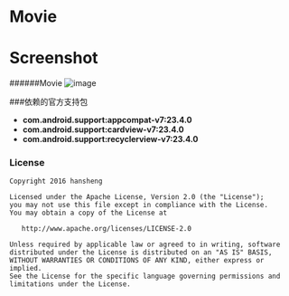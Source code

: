 # Movie# Screenshot######Movie![image](https://github.com/fuqinwu/Movie/blob/master/screenshot/movie.png)<br/>###依赖的官方支持包* **com.android.support:appcompat-v7:23.4.0*** **com.android.support:cardview-v7:23.4.0*** **com.android.support:recyclerview-v7:23.4.0**  ### License```Copyright 2016 hanshengLicensed under the Apache License, Version 2.0 (the "License");you may not use this file except in compliance with the License.You may obtain a copy of the License at   http://www.apache.org/licenses/LICENSE-2.0Unless required by applicable law or agreed to in writing, softwaredistributed under the License is distributed on an "AS IS" BASIS,WITHOUT WARRANTIES OR CONDITIONS OF ANY KIND, either express or implied.See the License for the specific language governing permissions andlimitations under the License.```